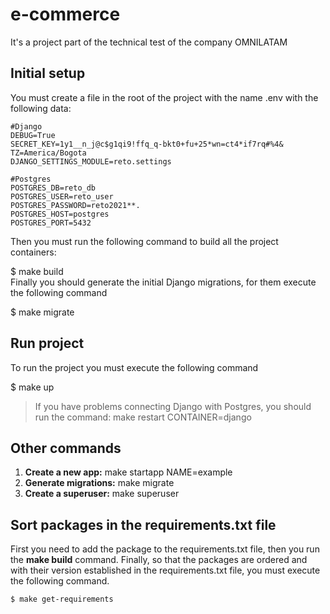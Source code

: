 # e-commerce 
It's a project part of the technical test of the company OMNILATAM
    
## Initial setup    
 You must create a file in the root of the project with the name .env with the following data:    
    
    #Django
    DEBUG=True
    SECRET_KEY=1y1__n_j@c$g1qi9!ffq_q-bkt0+fu+25*wn=ct4*if7rq#%4&
    TZ=America/Bogota    
    DJANGO_SETTINGS_MODULE=reto.settings
        
    #Postgres    
    POSTGRES_DB=reto_db
    POSTGRES_USER=reto_user
    POSTGRES_PASSWORD=reto2021**.
    POSTGRES_HOST=postgres    
    POSTGRES_PORT=5432  

 Then you must run the following command to build all the project containers:    
    
 $ make build    
Finally you should generate the initial Django migrations, for them execute the following command    
    
 $ make migrate    
## Run project    
 To run the project you must execute the following command    
    
 $ make up    
> If you have problems connecting Django with Postgres, you should run the command: make restart CONTAINER=django    
 ## Other commands    
    
 1. **Create a new app:** make startapp NAME=example    
 2. **Generate migrations:** make migrate    
 3. **Create a superuser:** make superuser  

## Sort packages in the requirements.txt file

First you need to add the package to the requirements.txt file, then you run the **make build** command.
Finally, so that the packages are ordered and with their version established in the requirements.txt file, you must execute the following command.

    $ make get-requirements

